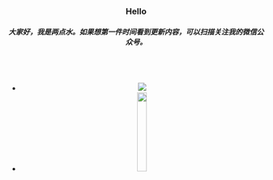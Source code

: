 <div align="center">
  <h3>Hello</h3>

  <h5> 大家好，我是两点水。如果想第一件时间看到更新内容，可以扫描关注我的微信公众号。<h5>
  <br />
  <br />
  <div >
       <ul class="pics6_status2">
            <li>
                <img src="https://github-readme-stats.vercel.app/api?username=TwoWater&show_icons=true&line_height=30&theme=dracula&include_all_commits=true" />
            </li>
            <li>
                <img src="http://twowaterimage.oss-cn-beijing.aliyuncs.com/2020-10-19-%E5%85%AC%E4%BC%97%E5%8F%B7.jpeg"  width="20%" height="20%" />
            </li>
       </ul>
  </div>
  
  
  <br />
  <br />
  
</div>
